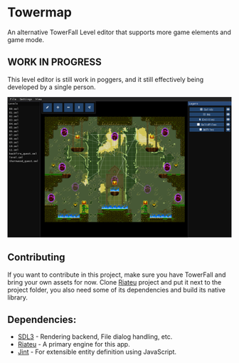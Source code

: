 # Towermap
An alternative TowerFall Level editor that supports more game elements and game mode.

## WORK IN PROGRESS
This level editor is still work in poggers, and it still effectively being developed by a
single person.

![preview](./images/latestpreview.png)

## Contributing
If you want to contribute in this project, make sure you have TowerFall and bring your own assets for now.
Clone [Riateu](https://github.com/Terria-K/Riateu) project and put it next to the project folder, you also need some of its
dependencies and build its native library.


## Dependencies:
+ [SDL3](https://www.libsdl.org) - Rendering backend, File dialog handling, etc.
+ [Riateu](https://github.com/Terria-K/Riateu) - A primary engine for this app.
+ [Jint](https://github.com/sebastienros/jint) - For extensible entity definition using JavaScript.